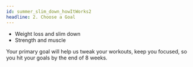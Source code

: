 ```yaml
---
id: summer_slim_down_howItWorks2
headline: 2. Choose a Goal
---
```


- Weight loss and slim down
- Strength and muscle

Your primary goal will help us tweak your workouts, keep you focused, so you hit your goals by the end of 8 weeks.
